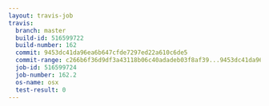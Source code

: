 ```yaml
---
layout: travis-job
travis:
  branch: master
  build-id: 516599722
  build-number: 162
  commit: 9453dc41da96ea6b647cfde7297ed22a610c6de5
  commit-range: c266b6f36d9df3a43118b06c40adadeb03f8af39...9453dc41da96ea6b647cfde7297ed22a610c6de5
  job-id: 516599724
  job-number: 162.2
  os-name: osx
  test-result: 0
---
```


